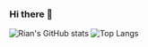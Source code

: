 ### Hi there 👋
![Rian's GitHub stats](https://github-readme-stats.vercel.app/api?username=Rian-Tan&count_private=true&show_icons=true&theme=nord)
![Top Langs](https://github-readme-stats.vercel.app/api/top-langs/?username=Rian-Tan&theme=nord&layout=compact)</br>
<!--
**Rian-Tan/Rian-Tan** is a ✨ _special_ ✨ repository because its `README.md` (this file) appears on your GitHub profile.

Here are some ideas to get you started:

- 🔭 I’m currently working on ...
- 🌱 I’m currently learning ...
- 👯 I’m looking to collaborate on ...
- 🤔 I’m looking for help with ...
- 💬 Ask me about ...
- 📫 How to reach me: ...
- 😄 Pronouns: ...
- ⚡ Fun fact: ...
-->
